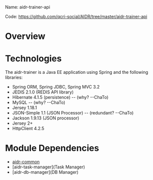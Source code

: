 Name: aidr-trainer-api

Code: https://github.com/qcri-social/AIDR/tree/master/aidr-trainer-api

# Overview


# Technologies

The aidr-trainer is a Java EE application using Spring and the following libraries:

* Spring ORM, Spring JDBC, Spring MVC 3.2
* JEDIS 2.1.0 (REDIS API library)
* Hibernate 4.1.5 (persistence) -- (why? --ChaTo)
* MySQL -- (why? --ChaTo)
* Jersey 1.18.1
* JSON-Simple 1.1 (JSON Processor) -- (redundant? --ChaTo)
* Jackson 1.9.13 (JSON processor)
* Jersey 2+
* HttpClient 4.2.5

# Module Dependencies

* [aidr-common](Common)
* [aidr-task-manager](Task Manager)
* [aidr-db-manager](DB Manager)
